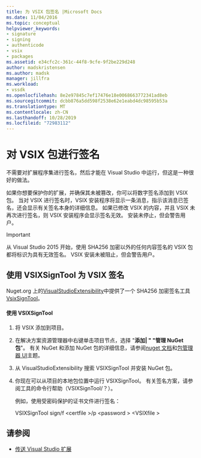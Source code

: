 ```yaml
---
title: 为 VSIX 包签名 |Microsoft Docs
ms.date: 11/04/2016
ms.topic: conceptual
helpviewer_keywords:
- signature
- signing
- authenticode
- vsix
- packages
ms.assetid: e34cfc2c-361c-44f8-9cfe-9f2be229d248
author: madskristensen
ms.author: madsk
manager: jillfra
ms.workload:
- vssdk
ms.openlocfilehash: 8e2e97845c7ef17476e18e0068663772341ad8eb
ms.sourcegitcommit: dcbb876a5dd598f2538e62e1eabd4dc98595b53a
ms.translationtype: MT
ms.contentlocale: zh-CN
ms.lasthandoff: 10/28/2019
ms.locfileid: "72983112"
---
```

# <a name="signing-vsix-packages"></a>对 VSIX 包进行签名
不需要对扩展程序集进行签名，然后才能在 Visual Studio 中运行，但这是一种很好的做法。

 如果你想要保护你的扩展，并确保其未被篡改，你可以将数字签名添加到 VSIX 包。 当对 VSIX 进行签名时，VSIX 安装程序将显示一条消息，指示该消息已签名，还会显示有关签名本身的详细信息。 如果已修改 VSIX 的内容，并且 VSIX 未再次进行签名，则 VSIX 安装程序会显示签名无效。 安装未停止，但会警告用户。

> [!IMPORTANT]
> 从 Visual Studio 2015 开始，使用 SHA256 加密以外的任何内容签名的 VSIX 包都将标识为具有无效签名。 VSIX 安装未被阻止，但会警告用户。

## <a name="signing-a-vsix-with-vsixsigntool"></a>使用 VSIXSignTool 为 VSIX 签名
 Nuget.org 上的[VisualStudioExtensibility](https://www.nuget.org/profiles/VisualStudioExtensibility)中提供了一个 SHA256 加密签名工具[VsixSignTool](https://www.nuget.org/packages/Microsoft.VSSDK.Vsixsigntool)。

#### <a name="to-use-the-vsixsigntool"></a>使用 VSIXSignTool

1. 将 VSIX 添加到项目。

2. 在解决方案资源管理器中右键单击项目节点，选择 "**添加&#124; " "管理 NuGet 包**"。  有关 NuGet 和添加 NuGet 包的详细信息，请参阅[nuget 文档](/NuGet)和[包管理器 UI](/NuGet/Tools/Package-Manager-UI)主题。

3. 从 VisualStudioExtensibility 搜索 VSIXSignTool 并安装 NuGet 包。

4. 你现在可以从项目的本地包位置中运行 VSIXSignTool。 有关签名方案，请参阅工具的命令行帮助（VSIXSignTool/？）。

   例如，使用受密码保护的证书文件进行签名：

   VSIXSignTool sign/f \<certfile >/p \<password > \<VSIXfile >

## <a name="see-also"></a>请参阅
- [传送 Visual Studio 扩展](../extensibility/shipping-visual-studio-extensions.md)
